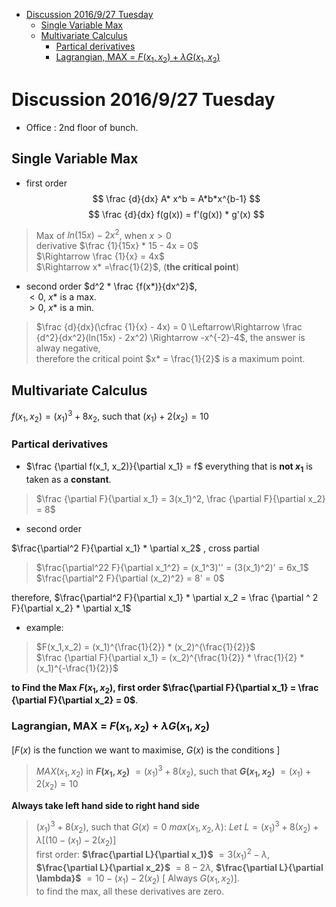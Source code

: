 <!-- TOC depthFrom:1 depthTo:6 withLinks:1 updateOnSave:1 orderedList:0 -->

- [Discussion 2016/9/27 Tuesday](#discussion-2016927-tuesday)
	- [Single Variable Max](#single-variable-max)
	- [Multivariate Calculus](#multivariate-calculus)
		- [Partical derivatives](#partical-derivatives)
		- [Lagrangian, MAX = $F(x_1,x_2) +  \lambda G(x_1,x_2)$](#lagrangian-max-fx1x2-lambda-gx1x2)

<!-- /TOC -->

# Discussion 2016/9/27 Tuesday
- Office : 2nd floor of bunch.

## Single Variable Max
* first order      
$$ \frac {d}{dx} A* x^b = A*b*x^{b-1} $$
$$ \frac {d}{dx} f(g(x)) = f'(g(x)) * g'(x) $$

> Max of   $ln(15x) - 2x^2$, when $x \gt 0$     
> derivative  $\frac {1}{15x}  * 15  - 4x  = 0$    
> $\Rightarrow \frac {1}{x} = 4x$      
> $\Rightarrow x* =\frac{1}{2}$,  (**the critical point**)

* second order  $d^2 * \frac {f(x*)}{dx^2}$,     
 $\lt 0$, $x*$ is a max.    
 $\gt 0$, $x*$ is a min.    

> $\frac {d}{dx}(\cfrac {1}{x} - 4x) = 0 \Leftarrow\Rightarrow \frac {d^2}{dx^2}(ln(15x) - 2x^2) \Rightarrow -x^{-2}-4$, the answer is alway negative,      
therefore the critical point $x* = \frac{1}{2}$ is a maximum point.

## Multivariate Calculus   
$f(x_1, x_2) = (x_1)^3 + 8x_2$, such that $(x_1) + 2(x_2) = 10$    

###  Partical derivatives

* $\frac {\partial f(x_1, x_2)}{\partial x_1} = f$ everything that is **not $x_1$** is taken as a **constant**.      
> $\frac {\partial F}{\partial x_1} = 3(x_1)^2, \frac {\partial F}{\partial x_2} = 8$  

* second order

$\frac{\partial^2 F}{\partial x_1} * \partial x_2$ , cross partial
> $\frac{\partial^22 F}{\partial x_1^2} = (x_1^3)'' = (3(x_1)^2)' = 6x_1$     
> $\frac{\partial^2 F}{\partial (x_2)^2} = 8' = 0$

therefore, $\frac{\partial^2 F}{\partial x_1} * \partial x_2 = \frac {\partial ^ 2 F}{\partial x_2} * \partial x_1$      

* example:     
> $F(x_1,x_2) = (x_1)^{\frac{1}{2}} * (x_2)^{\frac{1}{2}}$    
> $\frac {\partial F}{\partial x_1} = (x_2)^{\frac{1}{2}} * \frac{1}{2} * (x_1)^{-\frac{1}{2}}$     

**to Find the Max $F(x_1,x_2)$, first order $\frac{\partial F}{\partial x_1} = \frac {\partial F}{\partial x_2} = 0$**.     

### Lagrangian, MAX = $F(x_1,x_2) +  \lambda G(x_1,x_2)$     
[$F(x)$ is the function we want to maximise, $G(x)$ is the conditions ]     
> $MAX(x_1,x_2)$ in **$F(x_1, x_2)$** $= (x_1)^3 + 8(x_2)$, such that **$G(x_1, x_2)$** $= (x_1) + 2(x_2) = 10$     

**Always take left hand side to right hand side**
> $(x_1)^3 + 8(x_2)$, such that $G(x) = 0$
> $max(x_1, x_2, \lambda):~Let~ L = (x_1)^3 + 8(x_2) +  \lambda[(10 - (x_1) - 2(x_2)]$       
> first order: **$\frac{\partial L}{\partial x_1}$** $= 3(x_1)^2 -  \lambda$, **$\frac{\partial L}{\partial x_2}$** $= 8 - 2\lambda$,  **$\frac{\partial L}{\partial \lambda}$** $= 10 - (x_1) - 2(x_2)$ [ Always $G(x_1, x_2)$].          
> to find the max, all these derivatives are zero.
